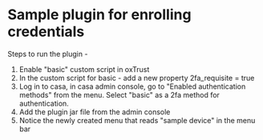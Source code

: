 # Sample plugin for enrolling credentials

Steps to run the plugin -
1. Enable "basic" custom script in oxTrust
2. In the custom script for basic - add a new property 2fa_requisite = true
3. Log in to casa, in casa admin console, go to "Enabled authentication methods" from the menu. Select "basic" as a 2fa method for authentication.
4. Add the plugin jar file from the admin console
5. Notice the newly created menu that reads "sample device" in the menu bar
